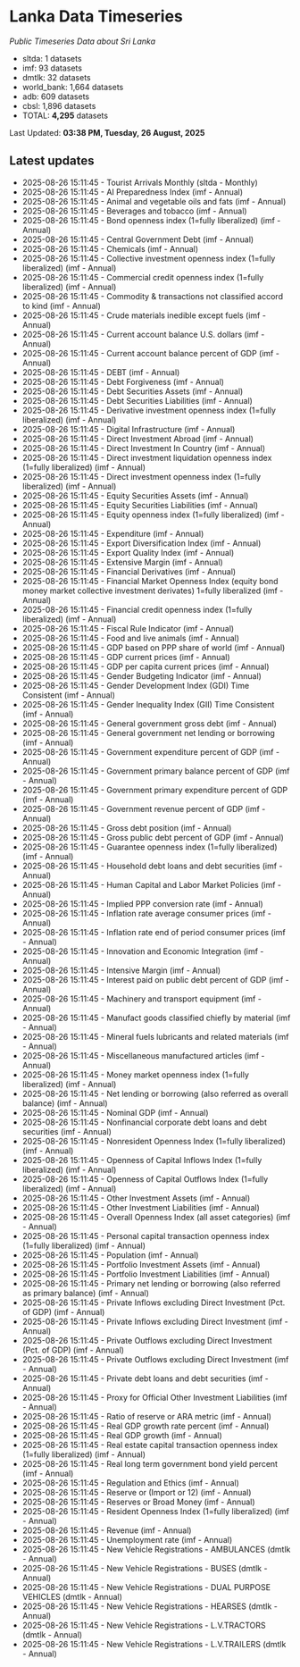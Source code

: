 # Lanka Data Timeseries
*Public Timeseries Data about Sri Lanka*

* sltda: 1 datasets
* imf: 93 datasets
* dmtlk: 32 datasets
* world_bank: 1,664 datasets
* adb: 609 datasets
* cbsl: 1,896 datasets
* TOTAL: **4,295** datasets

Last Updated: **03:38 PM, Tuesday, 26 August, 2025**

## Latest updates

* 2025-08-26 15:11:45 - Tourist Arrivals Monthly (sltda - Monthly)
* 2025-08-26 15:11:45 - AI Preparedness Index (imf - Annual)
* 2025-08-26 15:11:45 - Animal and vegetable oils and fats (imf - Annual)
* 2025-08-26 15:11:45 - Beverages and tobacco (imf - Annual)
* 2025-08-26 15:11:45 - Bond openness index (1=fully liberalized) (imf - Annual)
* 2025-08-26 15:11:45 - Central Government Debt (imf - Annual)
* 2025-08-26 15:11:45 - Chemicals (imf - Annual)
* 2025-08-26 15:11:45 - Collective investment openness index (1=fully liberalized) (imf - Annual)
* 2025-08-26 15:11:45 - Commercial credit openness index (1=fully liberalized) (imf - Annual)
* 2025-08-26 15:11:45 - Commodity & transactions not classified accord to kind (imf - Annual)
* 2025-08-26 15:11:45 - Crude materials inedible except fuels (imf - Annual)
* 2025-08-26 15:11:45 - Current account balance U.S. dollars (imf - Annual)
* 2025-08-26 15:11:45 - Current account balance percent of GDP (imf - Annual)
* 2025-08-26 15:11:45 - DEBT (imf - Annual)
* 2025-08-26 15:11:45 - Debt Forgiveness (imf - Annual)
* 2025-08-26 15:11:45 - Debt Securities Assets (imf - Annual)
* 2025-08-26 15:11:45 - Debt Securities Liabilities (imf - Annual)
* 2025-08-26 15:11:45 - Derivative investment openness index (1=fully liberalized) (imf - Annual)
* 2025-08-26 15:11:45 - Digital Infrastructure (imf - Annual)
* 2025-08-26 15:11:45 - Direct Investment Abroad (imf - Annual)
* 2025-08-26 15:11:45 - Direct Investment In Country (imf - Annual)
* 2025-08-26 15:11:45 - Direct investment liquidation openness index (1=fully liberalized) (imf - Annual)
* 2025-08-26 15:11:45 - Direct investment openness index (1=fully liberalized) (imf - Annual)
* 2025-08-26 15:11:45 - Equity Securities Assets (imf - Annual)
* 2025-08-26 15:11:45 - Equity Securities Liabilities (imf - Annual)
* 2025-08-26 15:11:45 - Equity openness index (1=fully liberalized) (imf - Annual)
* 2025-08-26 15:11:45 - Expenditure (imf - Annual)
* 2025-08-26 15:11:45 - Export Diversification Index (imf - Annual)
* 2025-08-26 15:11:45 - Export Quality Index (imf - Annual)
* 2025-08-26 15:11:45 - Extensive Margin (imf - Annual)
* 2025-08-26 15:11:45 - Financial Derivatives (imf - Annual)
* 2025-08-26 15:11:45 - Financial Market Openness Index (equity bond money market collective investment derivates) 1=fully liberalized (imf - Annual)
* 2025-08-26 15:11:45 - Financial credit openness index (1=fully liberalized) (imf - Annual)
* 2025-08-26 15:11:45 - Fiscal Rule Indicator (imf - Annual)
* 2025-08-26 15:11:45 - Food and live animals (imf - Annual)
* 2025-08-26 15:11:45 - GDP based on PPP share of world (imf - Annual)
* 2025-08-26 15:11:45 - GDP current prices (imf - Annual)
* 2025-08-26 15:11:45 - GDP per capita current prices (imf - Annual)
* 2025-08-26 15:11:45 - Gender Budgeting Indicator (imf - Annual)
* 2025-08-26 15:11:45 - Gender Development Index (GDI) Time Consistent (imf - Annual)
* 2025-08-26 15:11:45 - Gender Inequality Index (GII) Time Consistent (imf - Annual)
* 2025-08-26 15:11:45 - General government gross debt (imf - Annual)
* 2025-08-26 15:11:45 - General government net lending or borrowing (imf - Annual)
* 2025-08-26 15:11:45 - Government expenditure percent of GDP (imf - Annual)
* 2025-08-26 15:11:45 - Government primary balance percent of GDP (imf - Annual)
* 2025-08-26 15:11:45 - Government primary expenditure percent of GDP (imf - Annual)
* 2025-08-26 15:11:45 - Government revenue percent of GDP (imf - Annual)
* 2025-08-26 15:11:45 - Gross debt position (imf - Annual)
* 2025-08-26 15:11:45 - Gross public debt percent of GDP (imf - Annual)
* 2025-08-26 15:11:45 - Guarantee openness index (1=fully liberalized) (imf - Annual)
* 2025-08-26 15:11:45 - Household debt loans and debt securities (imf - Annual)
* 2025-08-26 15:11:45 - Human Capital and Labor Market Policies (imf - Annual)
* 2025-08-26 15:11:45 - Implied PPP conversion rate (imf - Annual)
* 2025-08-26 15:11:45 - Inflation rate average consumer prices (imf - Annual)
* 2025-08-26 15:11:45 - Inflation rate end of period consumer prices (imf - Annual)
* 2025-08-26 15:11:45 - Innovation and Economic Integration (imf - Annual)
* 2025-08-26 15:11:45 - Intensive Margin (imf - Annual)
* 2025-08-26 15:11:45 - Interest paid on public debt percent of GDP (imf - Annual)
* 2025-08-26 15:11:45 - Machinery and transport equipment (imf - Annual)
* 2025-08-26 15:11:45 - Manufact goods classified chiefly by material (imf - Annual)
* 2025-08-26 15:11:45 - Mineral fuels lubricants and related materials (imf - Annual)
* 2025-08-26 15:11:45 - Miscellaneous manufactured articles (imf - Annual)
* 2025-08-26 15:11:45 - Money market openness index (1=fully liberalized) (imf - Annual)
* 2025-08-26 15:11:45 - Net lending or borrowing (also referred as overall balance) (imf - Annual)
* 2025-08-26 15:11:45 - Nominal GDP (imf - Annual)
* 2025-08-26 15:11:45 - Nonfinancial corporate debt loans and debt securities (imf - Annual)
* 2025-08-26 15:11:45 - Nonresident Openness Index (1=fully liberalized) (imf - Annual)
* 2025-08-26 15:11:45 - Openness of Capital Inflows Index (1=fully liberalized) (imf - Annual)
* 2025-08-26 15:11:45 - Openness of Capital Outflows Index (1=fully liberalized) (imf - Annual)
* 2025-08-26 15:11:45 - Other Investment Assets (imf - Annual)
* 2025-08-26 15:11:45 - Other Investment Liabilities (imf - Annual)
* 2025-08-26 15:11:45 - Overall Openness Index (all asset categories) (imf - Annual)
* 2025-08-26 15:11:45 - Personal capital transaction openness index (1=fully liberalized) (imf - Annual)
* 2025-08-26 15:11:45 - Population (imf - Annual)
* 2025-08-26 15:11:45 - Portfolio Investment Assets (imf - Annual)
* 2025-08-26 15:11:45 - Portfolio Investment Liabilities (imf - Annual)
* 2025-08-26 15:11:45 - Primary net lending or borrowing (also referred as primary balance) (imf - Annual)
* 2025-08-26 15:11:45 - Private Inflows excluding Direct Investment (Pct. of GDP) (imf - Annual)
* 2025-08-26 15:11:45 - Private Inflows excluding Direct Investment (imf - Annual)
* 2025-08-26 15:11:45 - Private Outflows excluding Direct Investment (Pct. of GDP) (imf - Annual)
* 2025-08-26 15:11:45 - Private Outflows excluding Direct Investment (imf - Annual)
* 2025-08-26 15:11:45 - Private debt loans and debt securities (imf - Annual)
* 2025-08-26 15:11:45 - Proxy for Official Other Investment Liabilities (imf - Annual)
* 2025-08-26 15:11:45 - Ratio of reserve or ARA metric (imf - Annual)
* 2025-08-26 15:11:45 - Real GDP growth rate percent (imf - Annual)
* 2025-08-26 15:11:45 - Real GDP growth (imf - Annual)
* 2025-08-26 15:11:45 - Real estate capital transaction openness index (1=fully liberalized) (imf - Annual)
* 2025-08-26 15:11:45 - Real long term government bond yield percent (imf - Annual)
* 2025-08-26 15:11:45 - Regulation and Ethics (imf - Annual)
* 2025-08-26 15:11:45 - Reserve or (Import or 12) (imf - Annual)
* 2025-08-26 15:11:45 - Reserves or Broad Money (imf - Annual)
* 2025-08-26 15:11:45 - Resident Openness Index (1=fully liberalized) (imf - Annual)
* 2025-08-26 15:11:45 - Revenue (imf - Annual)
* 2025-08-26 15:11:45 - Unemployment rate (imf - Annual)
* 2025-08-26 15:11:45 - New Vehicle Registrations - AMBULANCES (dmtlk - Annual)
* 2025-08-26 15:11:45 - New Vehicle Registrations - BUSES (dmtlk - Annual)
* 2025-08-26 15:11:45 - New Vehicle Registrations - DUAL PURPOSE VEHICLES (dmtlk - Annual)
* 2025-08-26 15:11:45 - New Vehicle Registrations - HEARSES (dmtlk - Annual)
* 2025-08-26 15:11:45 - New Vehicle Registrations - L.V.TRACTORS (dmtlk - Annual)
* 2025-08-26 15:11:45 - New Vehicle Registrations - L.V.TRAILERS (dmtlk - Annual)
